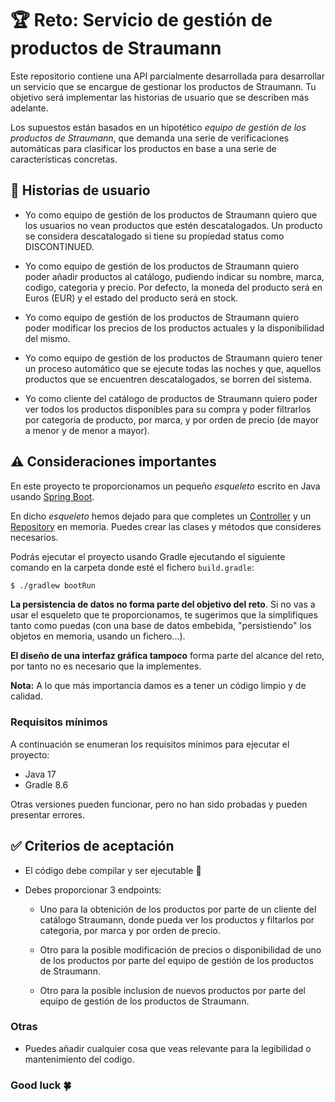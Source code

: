 # :trophy: Reto: Servicio de gestión de productos de Straumann

Este repositorio contiene una API parcialmente desarrollada para desarrollar un servicio que se encargue de gestionar los productos de Straumann. Tu objetivo será implementar las historias de usuario que se describen más adelante.

Los supuestos están basados en un hipotético _equipo de gestión de los productos de Straumann_, que demanda una serie de verificaciones automáticas para clasificar los productos en base a una serie de características concretas.

## :pencil: Historias de usuario

- Yo como equipo de gestión de los productos de Straumann quiero que los usuarios no vean productos que estén descatalogados. Un producto se considera descatalogado si tiene su propiedad status como DISCONTINUED.

- Yo como equipo de gestión de los productos de Straumann quiero poder añadir productos al catálogo, pudiendo indicar su nombre, marca, codigo, categoria y precio. Por defecto, la moneda del producto será en Euros (EUR) y el estado del producto será en stock.

- Yo como equipo de gestión de los productos de Straumann quiero poder modificar los precios de los productos actuales y la disponibilidad del mismo.

- Yo como equipo de gestión de los productos de Straumann quiero tener un proceso automático que se ejecute todas las noches y que, aquellos productos que se encuentren descatalogados, se borren del sistema.

- Yo como cliente del catálogo de productos de Straumann quiero poder ver todos los productos disponibles para su compra y poder filtrarlos por categoria de producto, por marca, y por orden de precio (de mayor a menor y de menor a mayor).

## :warning: Consideraciones importantes

En este proyecto te proporcionamos un pequeño _esqueleto_ escrito en Java usando [Spring Boot](https://spring.io/projects/spring-boot).

En dicho _esqueleto_ hemos dejado para que completes un [Controller](https://docs.spring.io/spring-framework/docs/current/javadoc-api/org/springframework/stereotype/Controller.html) y un [Repository](https://docs.spring.io/spring-framework/docs/current/javadoc-api/org/springframework/stereotype/Repository.html) en memoria. Puedes crear las clases y métodos que consideres necesarios.

Podrás ejecutar el proyecto usando Gradle ejecutando el siguiente comando en la carpeta donde esté el fichero `build.gradle`:

```bash
$ ./gradlew bootRun
```

**La persistencia de datos no forma parte del objetivo del reto**. Si no vas a usar el esqueleto que te proporcionamos, te sugerimos que la simplifiques tanto como puedas (con una base de datos embebida, "persistiendo" los objetos en memoria, usando un fichero...).

**El diseño de una interfaz gráfica tampoco** forma parte del alcance del reto, por tanto no es necesario que la implementes.

**Nota:** A lo que más importancia damos es a tener un código limpio y de calidad.

### Requisitos mínimos

A continuación se enumeran los requisitos mínimos para ejecutar el proyecto:

- Java 17
- Gradle 8.6

Otras versiones pueden funcionar, pero no han sido probadas y pueden presentar errores.

## :white_check_mark: Criterios de aceptación

- El código debe compilar y ser ejecutable :dancer:

- Debes proporcionar 3 endpoints:

  - Uno para la obtenición de los productos por parte de un cliente del catálogo Straumann, donde pueda ver los productos y filtarlos por categoria, por marca y por orden de precio.

  - Otro para la posible modificación de precios o disponibilidad de uno de los productos por parte del equipo de gestión de los productos de Straumann.

  - Otro para la posible inclusion de nuevos productos por parte del equipo de gestión de los productos de Straumann.

### Otras

- Puedes añadir cualquier cosa que veas relevante para la legibilidad o mantenimiento del codigo.

### Good luck :four_leaf_clover:
